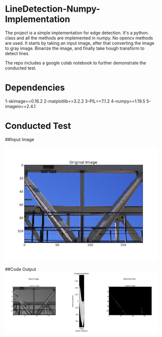 # LineDetection-Numpy-Implementation

The project is a simple implementation for edge detection. It's a python.</b>
class and all the methods are implemented in numpy. No opencv methods are used.</b>
It starts by taking an input image, after that converting the image to gray image.
Binarize the image, and finally take hough transform to detect lines.</b>

The repo includes a google colab notebook to further </b>
demonstrate the conducted test.</b>

# Dependencies
1-skimage==0.16.2</b>
2-matplotlib==3.2.2</b>
3-PIL==7.1.2</b>
4-numpy==1.19.5</b>
5-imageio==2.4.1</b>

# Conducted Test
##Input Image

![IP](https://github.com/AhmedFakhry47/LineDetection-Numpy-Implementation/blob/main/hello.png)

##Code Output
![OP](https://github.com/AhmedFakhry47/LineDetection-Numpy-Implementation/blob/main/Result.png)

